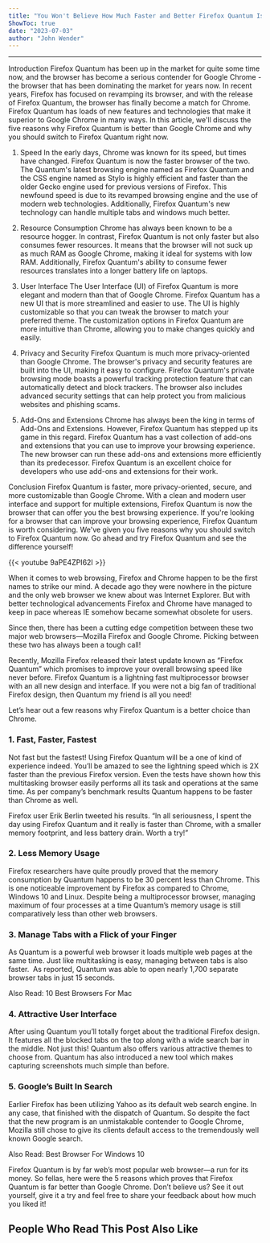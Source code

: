 ```yaml
---
title: "You Won't Believe How Much Faster and Better Firefox Quantum Is Than Google Chrome - 5 Reasons to Switch Now!"
ShowToc: true 
date: "2023-07-03"
author: "John Wender"
---
```

*****
Introduction
Firefox Quantum has been up in the market for quite some time now, and the browser has become a serious contender for Google Chrome - the browser that has been dominating the market for years now. In recent years, Firefox has focused on revamping its browser, and with the release of Firefox Quantum, the browser has finally become a match for Chrome. Firefox Quantum has loads of new features and technologies that make it superior to Google Chrome in many ways. In this article, we'll discuss the five reasons why Firefox Quantum is better than Google Chrome and why you should switch to Firefox Quantum right now.

1. Speed
In the early days, Chrome was known for its speed, but times have changed. Firefox Quantum is now the faster browser of the two. The Quantum's latest browsing engine named as Firefox Quantum and the CSS engine named as Stylo is highly efficient and faster than the older Gecko engine used for previous versions of Firefox. This newfound speed is due to its revamped browsing engine and the use of modern web technologies. Additionally, Firefox Quantum's new technology can handle multiple tabs and windows much better.

2. Resource Consumption
Chrome has always been known to be a resource hogger. In contrast, Firefox Quantum is not only faster but also consumes fewer resources. It means that the browser will not suck up as much RAM as Google Chrome, making it ideal for systems with low RAM. Additionally, Firefox Quantum's ability to consume fewer resources translates into a longer battery life on laptops.

3. User Interface
The User Interface (UI) of Firefox Quantum is more elegant and modern than that of Google Chrome. Firefox Quantum has a new UI that is more streamlined and easier to use. The UI is highly customizable so that you can tweak the browser to match your preferred theme. The customization options in Firefox Quantum are more intuitive than Chrome, allowing you to make changes quickly and easily.

4. Privacy and Security
Firefox Quantum is much more privacy-oriented than Google Chrome. The browser's privacy and security features are built into the UI, making it easy to configure. Firefox Quantum's private browsing mode boasts a powerful tracking protection feature that can automatically detect and block trackers. The browser also includes advanced security settings that can help protect you from malicious websites and phishing scams.

5. Add-Ons and Extensions
Chrome has always been the king in terms of Add-Ons and Extensions. However, Firefox Quantum has stepped up its game in this regard. Firefox Quantum has a vast collection of add-ons and extensions that you can use to improve your browsing experience. The new browser can run these add-ons and extensions more efficiently than its predecessor. Firefox Quantum is an excellent choice for developers who use add-ons and extensions for their work.

Conclusion
Firefox Quantum is faster, more privacy-oriented, secure, and more customizable than Google Chrome. With a clean and modern user interface and support for multiple extensions, Firefox Quantum is now the browser that can offer you the best browsing experience. If you're looking for a browser that can improve your browsing experience, Firefox Quantum is worth considering. We've given you five reasons why you should switch to Firefox Quantum now. Go ahead and try Firefox Quantum and see the difference yourself!

{{< youtube 9aPE4ZPI62I >}} 



When it comes to web browsing, Firefox and Chrome happen to be the first names to strike our mind. A decade ago they were nowhere in the picture and the only web browser we knew about was Internet Explorer. But with better technological advancements Firefox and Chrome have managed to keep in pace whereas IE somehow became somewhat obsolete for users.
 
Since then, there has been a cutting edge competition between these two major web browsers—Mozilla Firefox and Google Chrome. Picking between these two has always been a tough call!
 
Recently, Mozilla Firefox released their latest update known as “Firefox Quantum” which promises to improve your overall browsing speed like never before. Firefox Quantum is a lightning fast multiprocessor browser with an all new design and interface. If you were not a big fan of traditional Firefox design, then Quantum my friend is all you need!
 
Let’s hear out a few reasons why Firefox Quantum is a better choice than Chrome.
 
### 1. Fast, Faster, Fastest
 
Not fast but the fastest! Using Firefox Quantum will be a one of kind of experience indeed. You’ll be amazed to see the lightning speed which is 2X faster than the previous Firefox version. Even the tests have shown how this multitasking browser easily performs all its task and operations at the same time. As per company’s benchmark results Quantum happens to be faster than Chrome as well.
 

 
Firefox user Erik Berlin tweeted his results. “In all seriousness, I spent the day using Firefox Quantum and it really is faster than Chrome, with a smaller memory footprint, and less battery drain. Worth a try!”
 
### 2. Less Memory Usage
 
Firefox researchers have quite proudly proved that the memory consumption by Quantum happens to be 30 percent less than Chrome. This is one noticeable improvement by Firefox as compared to Chrome, Windows 10 and Linux. Despite being a multiprocessor browser, managing maximum of four processes at a time Quantum’s memory usage is still comparatively less than other web browsers.
 
### 3. Manage Tabs with a Flick of your Finger
 
As Quantum is a powerful web browser it loads multiple web pages at the same time. Just like multitasking is easy, managing between tabs is also faster.  As reported, Quantum was able to open nearly 1,700 separate browser tabs in just 15 seconds.
 
Also Read: 10 Best Browsers For Mac
 
### 4. Attractive User Interface
 
After using Quantum you’ll totally forget about the traditional Firefox design. It features all the blocked tabs on the top along with a wide search bar in the middle. Not just this! Quantum also offers various attractive themes to choose from. Quantum has also introduced a new tool which makes capturing screenshots much simple than before.
 
### 5. Google’s Built In Search
 
Earlier Firefox has been utilizing Yahoo as its default web search engine. In any case, that finished with the dispatch of Quantum. So despite the fact that the new program is an unmistakable contender to Google Chrome, Mozilla still chose to give its clients default access to the tremendously well known Google search.
 
Also Read: Best Browser For Windows 10
 
Firefox Quantum is by far web’s most popular web browser—a run for its money. So fellas, here were the 5 reasons which proves that Firefox Quantum is far better than Google Chrome. Don’t believe us? See it out yourself, give it a try and feel free to share your feedback about how much you liked it!
 
##  People Who Read This Post Also Like 




